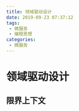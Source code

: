 ```yaml
---
title: 领域驱动设计
date: 2019-09-23 07:37:12
tags: 
 - 微服务
 - 编程思想
categories: 
 - 微服务
---
```

# 领域驱动设计

## 限界上下文

### 
